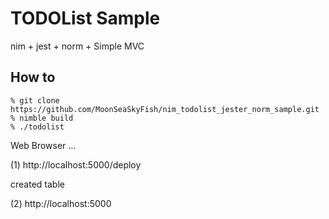 # TODOList Sample 

nim + jest + norm + Simple MVC

## How to

```
% git clone https://github.com/MoonSeaSkyFish/nim_todolist_jester_norm_sample.git
% nimble build
% ./todolist
```

Web Browser ...

(1)  http://localhost:5000/deploy

created table


(2)  http://localhost:5000

